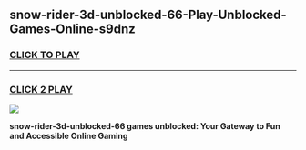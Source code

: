 
## snow-rider-3d-unblocked-66-Play-Unblocked-Games-Online-s9dnz
<h3>
<a href="https://premium76.site?title=snow-rider-3d-unblocked-66&ref=25A">CLICK TO PLAY</a></h3>
<hr>

<h3>
<a href="https://premium76.site?title=snow-rider-3d-unblocked-66&ref=25A">CLICK 2 PLAY</a>
  
</h3>

<a href="https://premium76.site?title=snow-rider-3d-unblocked-66&ref=25A"><img src="https://clearcache.store/games.png"></a>


**snow-rider-3d-unblocked-66 games unblocked: Your Gateway to Fun and Accessible Online Gaming**
